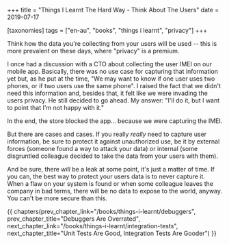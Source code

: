 +++
title = "Things I Learnt The Hard Way - Think About The Users"
date = 2019-07-17

[taxonomies]
tags = ["en-au", "books", "things i learnt", "privacy"]
+++

Think how the data you're collecting from your users will be used -- this is
more prevalent on these days, where "privacy" is a premium.

<!-- more -->

I once had a discussion with a CTO about collecting the user IMEI on our
mobile app. Basically, there was no use case for capturing that information
yet but, as he put at the time, "We may want to know if one user uses two
phones, or if two users use the same phone". I raised the fact that we didn't
need this information and, besides that, it felt like we were invading the
users privacy. He still decided to go ahead. My answer: "I'll do it, but I
want to point that I'm not happy with it."

In the end, the store blocked the app... because we were capturing the IMEI.

But there are cases and cases. If you really _really_ need to capture user
information, be sure to protect it against unauthorized use, be it by external
forces (someone found a way to attack your data) or internal (some disgruntled
colleague decided to take the data from your users with them).

And be sure, there _will_ be a leak at some point, it's just a matter of time.
If you can, the best way to protect your users data is to never capture it.
When a flaw on your system is found or when some colleague leaves the company
in bad terms, there will be no data to expose to the world, anyway. You can't
be more secure than this.

{{ chapters(prev_chapter_link="/books/things-i-learnt/debuggers", prev_chapter_title="Debuggers Are Overrated", next_chapter_link="/books/things-i-learnt/integration-tests", next_chapter_title="Unit Tests Are Good, Integration Tests Are Gooder") }}
